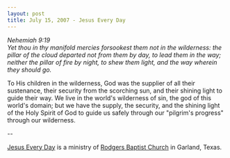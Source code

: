 ```yaml
---
layout: post
title: July 15, 2007 - Jesus Every Day
---
```


_Nehemiah 9:19  
Yet thou in thy manifold mercies forsookest them not in the
wilderness: the pillar of the cloud departed not from them by day, to
lead them in the way; neither the pillar of fire by night, to shew
them light, and the way wherein they should go._

To His children in the wilderness, God was the supplier of all
their sustenance, their security from the scorching sun, and their
shining light to guide their way. We live in the world's wilderness
of sin, the god of this world's domain; but we have the supply, the
security, and the shining light of the Holy Spirit of God to guide us
safely through our "pilgrim's progress" through our wilderness.

 --

<a href=http://jesuseveryday.net>Jesus Every Day</a> is a ministry of <a href=http://rodgersbaptist.net>Rodgers Baptist Church</a> in Garland, Texas.
